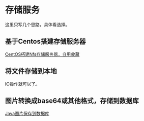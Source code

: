 # 存储服务

这里只写几个思路，具体看选择。

## 基于Centos搭建存储服务器

[CentOS搭建Nfs存储服务器，自用收藏](https://blog.csdn.net/qq_39450259/article/details/121115770?ops_request_misc=%257B%2522request%255Fid%2522%253A%2522164672803516780265419945%2522%252C%2522scm%2522%253A%252220140713.130102334..%2522%257D&request_id=164672803516780265419945&biz_id=0&utm_medium=distribute.pc_search_result.none-task-blog-2~all~baidu_landing_v2~default-3-121115770.pc_search_result_control_group&utm_term=centos+%E5%AD%98%E5%82%A8%E6%9C%8D%E5%8A%A1%E5%99%A8&spm=1018.2226.3001.4187)

## 将文件存储到本地

IO操作就可以了。

## 图片转换成base64或其他格式，存储到数据库

[Java图片保存到数据库](https://blog.csdn.net/weixin_44544678/article/details/92692193?ops_request_misc=&request_id=&biz_id=102&utm_term=%E5%9B%BE%E7%89%87%E5%AD%98%E8%BF%9B%E6%95%B0%E6%8D%AE%E5%BA%93&utm_medium=distribute.pc_search_result.none-task-blog-2~all~sobaiduweb~default-1-92692193.pc_search_result_control_group&spm=1018.2226.3001.4187)

